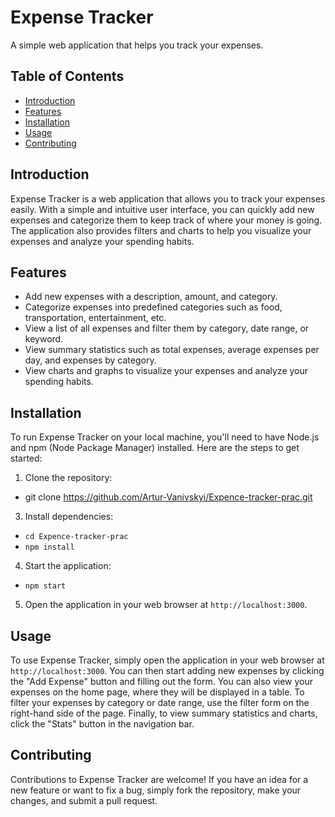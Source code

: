 # Expense Tracker

A simple web application that helps you track your expenses.

## Table of Contents

- [Introduction](#introduction)
- [Features](#features)
- [Installation](#installation)
- [Usage](#usage)
- [Contributing](#contributing)


## Introduction

Expense Tracker is a web application that allows you to track your expenses easily. With a simple and intuitive user interface, you can quickly add new expenses and categorize them to keep track of where your money is going. The application also provides filters and charts to help you visualize your expenses and analyze your spending habits.

## Features

- Add new expenses with a description, amount, and category.
- Categorize expenses into predefined categories such as food, transportation, entertainment, etc.
- View a list of all expenses and filter them by category, date range, or keyword.
- View summary statistics such as total expenses, average expenses per day, and expenses by category.
- View charts and graphs to visualize your expenses and analyze your spending habits.

## Installation

To run Expense Tracker on your local machine, you'll need to have Node.js and npm (Node Package Manager) installed. Here are the steps to get started:

1. Clone the repository: 
 - git clone https://github.com/Artur-Vanivskyi/Expence-tracker-prac.git
3. Install dependencies: 
 - `cd Expence-tracker-prac`
 - `npm install`
4. Start the application: 
 - `npm start`
5. Open the application in your web browser at `http://localhost:3000`.

##  Usage

To use Expense Tracker, simply open the application in your web browser at `http://localhost:3000`. You can then start adding new expenses by clicking the "Add Expense" button and filling out the form. You can also view your expenses on the home page, where they will be displayed in a table. To filter your expenses by category or date range, use the filter form on the right-hand side of the page. Finally, to view summary statistics and charts, click the "Stats" button in the navigation bar.

##  Contributing

Contributions to Expense Tracker are welcome! If you have an idea for a new feature or want to fix a bug, simply fork the repository, make your changes, and submit a pull request.

